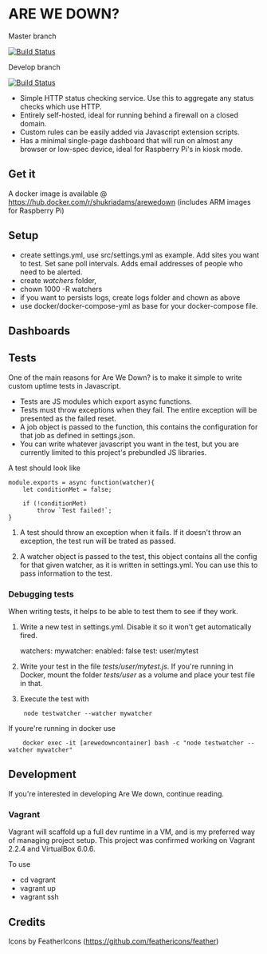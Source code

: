 # ARE WE DOWN?

Master branch

[![Build Status](https://travis-ci.org/shukriadams/arewedown.svg?branch=master)](https://travis-ci.org/shukriadams/arewedown)

Develop branch

[![Build Status](https://travis-ci.org/shukriadams/arewedown.svg?branch=develop)](https://travis-ci.org/shukriadams/arewedown)

- Simple HTTP status checking service. Use this to aggregate any status checks which use HTTP.
- Entirely self-hosted, ideal for running behind a firewall on a closed domain.
- Custom rules can be easily added via Javascript extension scripts.
- Has a minimal single-page dashboard that will run on almost any browser or low-spec device, ideal for Raspberry Pi's in kiosk mode. 

## Get it

A docker image is available @ https://hub.docker.com/r/shukriadams/arewedown (includes ARM images for Raspberry Pi)

## Setup

- create settings.yml, use src/settings.yml as example. Add sites you want to test. Set sane poll intervals. Adds email addresses of people who need to be alerted.
- create *watchers* folder, 
- chown 1000 -R watchers
- if you want to persists logs, create logs folder and chown as above
- use docker/docker-compose-yml as base for your docker-compose file.

## Dashboards

## Tests

One of the main reasons for Are We Down? is to make it simple to write custom uptime tests in Javascript.

- Tests are JS modules which export async functions.
- Tests must throw exceptions when they fail. The entire exception will be presented as the failed reset.
- A job object is passed to the function, this contains the configuration for that job as defined in settings.json.
- You can write whatever javascript you want in the test, but you are currently limited to this project's prebundled JS libraries. 

A test should look like

    module.exports = async function(watcher){
        let conditionMet = false;

        if (!conditionMet)
            throw `Test failed!`;
    }

1. A test should throw an exception when it fails. If it doesn't throw an exception, the test run will be trated as passed.

2. A watcher object is passed to the test, this object contains all the config for that given watcher, as it is written in settings.yml. You can use this to pass information to the test.

### Debugging tests

When writing tests, it helps to be able to test them to see if they work. 

1. Write a new test in settings.yml. Disable it so it won't get automatically fired.

    watchers:
        mywatcher:
            enabled: false
            test: user/mytest

2. Write your test in the file *tests/user/mytest.js*. If you're running in Docker, mount the folder *tests/user* as a volume and place your test file in that.

3. Execute the test with

        node testwatcher --watcher mywatcher

  If youre're running in docker use

        docker exec -it [arewedowncontainer] bash -c "node testwatcher --watcher mywatcher"

## Development

If you're interested in developing Are We down, continue reading.

### Vagrant

Vagrant will scaffold up a full dev runtime in a VM, and is my preferred way of managing project setup. This project was confirmed working on Vagrant 2.2.4 and VirtualBox 6.0.6.

To use

- cd vagrant
- vagrant up
- vagrant ssh

## Credits

Icons by FeatherIcons (https://github.com/feathericons/feather)
